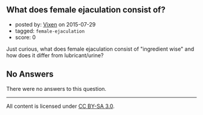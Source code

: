 ## What does female ejaculation consist of?

- posted by: [Vixen](https://stackexchange.com/users/1313746/vixen) on 2015-07-29
- tagged: `female-ejaculation`
- score: 0

Just curious, what does female ejaculation consist of "ingredient wise" and how does it differ from lubricant/urine?

## No Answers

There were no answers to this question.


---

All content is licensed under [CC BY-SA 3.0](https://creativecommons.org/licenses/by-sa/3.0/).
